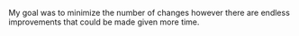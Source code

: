 My goal was to minimize the number of changes however there are endless improvements that could be made given more time.
